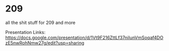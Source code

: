 # 209
all the shit stuff for 209 and more

Presentation Links:
https://docs.google.com/presentation/d/1Vt9F216ZttLf37niIunVmSoqaf4DOzE5nwRohNmw27g/edit?usp=sharing
